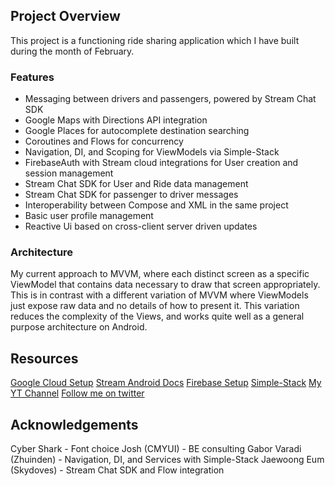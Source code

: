 ## Project Overview

This project is a functioning ride sharing application which I have built during the month of February. 


### Features
* Messaging between drivers and passengers, powered by Stream Chat SDK
* Google Maps with Directions API integration
* Google Places for autocomplete destination searching
* Coroutines and Flows for concurrency
* Navigation, DI, and Scoping for ViewModels via Simple-Stack
* FirebaseAuth with Stream cloud integrations for User creation and session management
* Stream Chat SDK for User and Ride data management
* Stream Chat SDK for passenger to driver messages
* Interoperability between Compose and XML in the same project
* Basic user profile management
* Reactive Ui based on cross-client server driven updates

### Architecture
My current approach to MVVM, where each distinct screen as a specific ViewModel that contains data
necessary to draw that screen appropriately. This is in contrast with a different variation of
MVVM where ViewModels just expose raw data and no details of how to present it. This variation
reduces the complexity of the Views, and works quite well as a general purpose architecture on
Android. 

## Resources
[Google Cloud Setup](https://cloud.google.com/run/docs/setup)
[Stream Android Docs](https://getstream.io/chat/sdk/android/)
[Firebase Setup](https://firebase.google.com/docs/android/setup)
[Simple-Stack](https://github.com/Zhuinden/simple-stack)
[My YT Channel](https://www.youtube.com/channel/UCSwuCetC3YlO1Y7bqVW5GHg)
[Follow me on twitter](https://twitter.com/wiseAss301)



## Acknowledgements
Cyber Shark - Font choice
Josh (CMYUI) - BE consulting
Gabor Varadi (Zhuinden) - Navigation, DI, and Services with Simple-Stack
Jaewoong Eum (Skydoves) - Stream Chat SDK and Flow integration